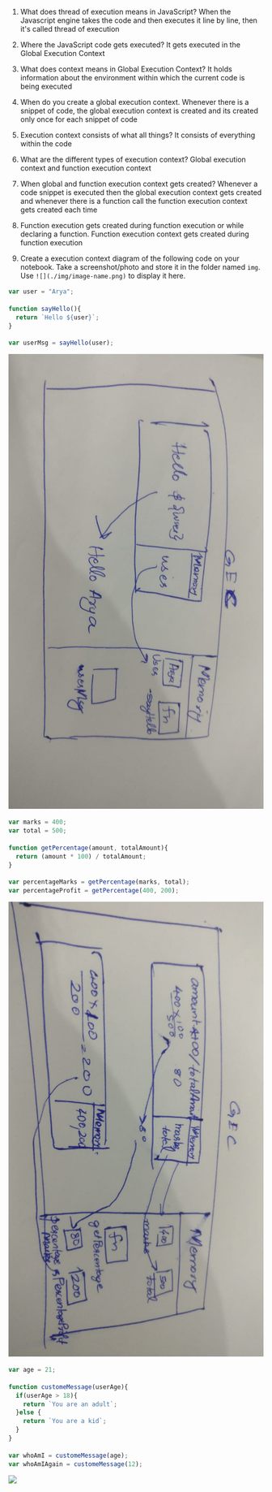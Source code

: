 1. What does thread of execution means in JavaScript?
When the Javascript engine takes the code and then executes it line by line, then it's called thread of execution
2. Where the JavaScript code gets executed?
It gets executed in the Global Execution Context
3. What does context means in Global Execution Context?
It holds information about the environment within which the current code is being executed
4. When do you create a global execution context.
Whenever there is a snippet of code, the global execution context is created and its created only once for each snippet of code
5. Execution context consists of what all things?
It consists of everything within the code
6. What are the different types of execution context?
Global execution context and function execution context
7. When global and function execution context gets created?
Whenever a code snippet is executed then the global execution context gets created and whenever there is a function call the function execution context gets created each time
8. Function execution gets created during function execution or while declaring a function.
Function execution context gets created during function execution


9. Create a execution context diagram of the following code on your notebook. Take a screenshot/photo and store it in the folder named `img`. Use `![](./img/image-name.png)` to display it here.



```js
var user = "Arya";

function sayHello(){
  return `Hello ${user}`;
}

var userMsg = sayHello(user);
```

<!-- Put your image here -->

![](./img/one.jpg)



```js
var marks = 400;
var total = 500;

function getPercentage(amount, totalAmount){
  return (amount * 100) / totalAmount;
}

var percentageMarks = getPercentage(marks, total);
var percentageProfit = getPercentage(400, 200);
```

<!-- Put your image here -->

![](./img/two.jpg)



```js
var age = 21;

function customeMessage(userAge){
  if(userAge > 18){
    return `You are an adult`;
  }else {
    return `You are a kid`;
  }
}

var whoAmI = customeMessage(age);
var whoAmIAgain = customeMessage(12);
```

<!-- Put your image here -->

![](./img/image-name.jpg)